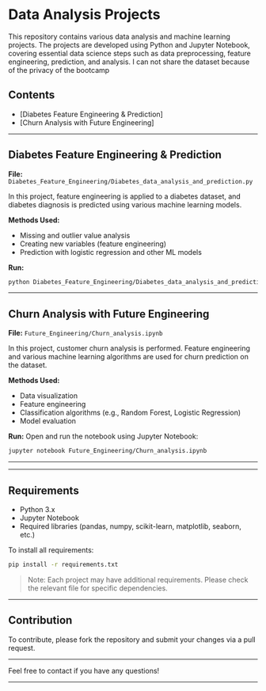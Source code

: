 
# Data Analysis Projects

This repository contains various data analysis and machine learning projects. The projects are developed using Python and Jupyter Notebook, covering essential data science steps such as data preprocessing, feature engineering, prediction, and analysis. I can not share the dataset because of the privacy of the bootcamp

## Contents

- [Diabetes Feature Engineering & Prediction]
- [Churn Analysis with Future Engineering]


---

## Diabetes Feature Engineering & Prediction

**File:** `Diabetes_Feature_Engineering/Diabetes_data_analysis_and_prediction.py`

In this project, feature engineering is applied to a diabetes dataset, and diabetes diagnosis is predicted using various machine learning models.

**Methods Used:**
- Missing and outlier value analysis
- Creating new variables (feature engineering)
- Prediction with logistic regression and other ML models

**Run:**
```bash
python Diabetes_Feature_Engineering/Diabetes_data_analysis_and_prediction.py
```

---

## Churn Analysis with Future Engineering

**File:** `Future_Engineering/Churn_analysis.ipynb`

In this project, customer churn analysis is performed. Feature engineering and various machine learning algorithms are used for churn prediction on the dataset.

**Methods Used:**
- Data visualization
- Feature engineering
- Classification algorithms (e.g., Random Forest, Logistic Regression)
- Model evaluation

**Run:**
Open and run the notebook using Jupyter Notebook:
```bash
jupyter notebook Future_Engineering/Churn_analysis.ipynb
```

---

---

## Requirements

- Python 3.x
- Jupyter Notebook
- Required libraries (pandas, numpy, scikit-learn, matplotlib, seaborn, etc.)

To install all requirements:
```bash
pip install -r requirements.txt
```
> Note: Each project may have additional requirements. Please check the relevant file for specific dependencies.

---

## Contribution

To contribute, please fork the repository and submit your changes via a pull request.

---

Feel free to contact if you have any questions!

---
